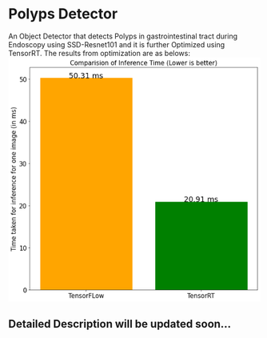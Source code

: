 # Polyps Detector
An Object Detector that detects Polyps in gastrointestinal tract during Endoscopy using SSD-Resnet101 and it is further Optimized using TensorRT.
The results from optimization are as belows:
![Inference Time Comparision](output.png?raw=true)

## Detailed Description will be updated soon...

